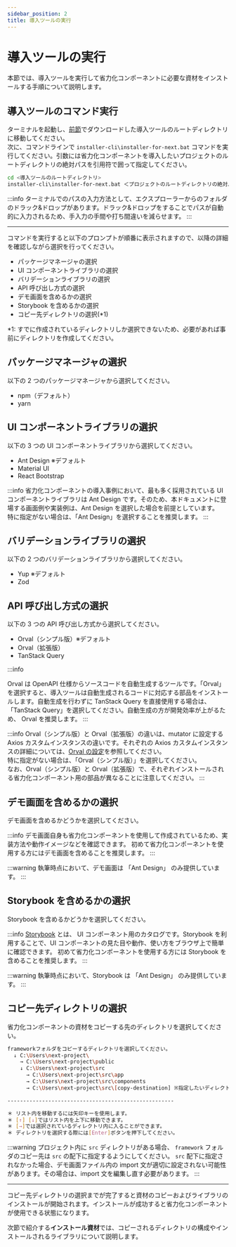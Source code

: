 ```yaml
---
sidebar_position: 2
title: 導入ツールの実行
---
```


# 導入ツールの実行

本節では、導入ツールを実行して省力化コンポーネントに必要な資材をインストールする手順について説明します。

## 導入ツールのコマンド実行

ターミナルを起動し、[前節](./prior-preparation.md)でダウンロードした導入ツールのルートディレクトリに移動してください。  
次に、コマンドラインで `installer-cli\installer-for-next.bat` コマンドを実行してください。引数には省力化コンポーネントを導入したいプロジェクトのルートディレクトリの絶対パスを引用符で囲って指定してください。

```bash title="terminal"
cd <導入ツールのルートディレクトリ>
installer-cli\installer-for-next.bat ＜プロジェクトのルートディレクトリの絶対パス＞
```

:::info
ターミナルでのパスの入力方法として、エクスプローラーからのフォルダのドラック&ドロップがあります。ドラック&ドロップをすることでパスが自動的に入力されるため、手入力の手間や打ち間違いを減らせます。
:::

---

コマンドを実行すると以下のプロンプトが順番に表示されますので、以降の詳細を確認しながら選択を行ってください。

- パッケージマネージャの選択
- UI コンポーネントライブラリの選択
- バリデーションライブラリの選択
- API 呼び出し方式の選択
- デモ画面を含めるかの選択
- Storybook を含めるかの選択
- コピー先ディレクトリの選択(\*1)

\*1: すでに作成されているディレクトリしか選択できないため、必要があれば事前にディレクトリを作成してください。

## パッケージマネージャの選択

以下の 2 つのパッケージマネージャから選択してください。

- npm（デフォルト）
- yarn

## UI コンポーネントライブラリの選択

以下の 3 つの UI コンポーネントライブラリから選択してください。

- Ant Design ※デフォルト
- Material UI
- React Bootstrap

:::info
省力化コンポーネントの導入事例において、最も多く採用されている UI コンポーネントライブラリは Ant Design です。そのため、本ドキュメントに登場する画面例や実装例は、Ant Design を選択した場合を前提としています。  
特に指定がない場合は、「Ant Design」を選択することを推奨します。
:::

## バリデーションライブラリの選択

以下の 2 つのバリデーションライブラリから選択してください。

- Yup ※デフォルト
- Zod

## API 呼び出し方式の選択

以下の 3 つの API 呼び出し方式から選択してください。

- Orval（シンプル版）※デフォルト
- Orval（拡張版）
- TanStack Query

:::info

Orval は OpenAPI 仕様からソースコードを自動生成するツールです。「Orval」を選択すると、導入ツールは自動生成されるコードに対応する部品をインストールします。自動生成を行わずに TanStack Query を直接使用する場合は、「TanStack Query」を選択してください。自動生成の方が開発効率が上がるため、 Orval を推奨します。
:::

:::info
Orval（シンプル版）と Orval（拡張版）の違いは、mutator に設定する Axios カスタムインスタンスの違いです。それぞれの Axios カスタムインスタンスの詳細については、[Orval の設定](./working-after-introduction/orval-setting.md#3-axios-のカスタムインスタンスを作成する)を参照してください。  
特に指定がない場合は、「Orval（シンプル版）」を選択してください。  
なお、Orval（シンプル版）と Orval（拡張版）で、それぞれインストールされる省力化コンポーネント用の部品が異なることに注意してください。
:::

## デモ画面を含めるかの選択

デモ画面を含めるかどうかを選択してください。

:::info
デモ画面自身も省力化コンポーネントを使用して作成されているため、実装方法や動作イメージなどを確認できます。
初めて省力化コンポーネントを使用する方にはデモ画面を含めることを推奨します。
:::

:::warning
執筆時点において、デモ画面は 「Ant Design」 のみ提供しています。
:::

## Storybook を含めるかの選択

Storybook を含めるかどうかを選択してください。

:::info
[Storybook](https://storybook.js.org/) とは、 UI コンポーネント用のカタログです。Storybook を利用することで、UI コンポーネントの見た目や動作、使い方をブラウザ上で簡単に確認できます。
初めて省力化コンポーネントを使用する方には Storybook を含めることを推奨します。
:::

:::warning
執筆時点において、Storybook は 「Ant Design」 のみ提供しています。
:::

## コピー先ディレクトリの選択

省力化コンポーネントの資材をコピーする先のディレクトリを選択してください。

```bash title="ディレクトリの選択方法"
frameworkフォルダをコピーするディレクトリを選択してください。
  ↓ C:\Users\next-project\
    → C:\Users\next-project\public
    ↓ C:\Users\next-project\src
      → C:\Users\next-project\src\app
      → C:\Users\next-project\src\components
      → C:\Users\next-project\src\[copy-destination] ※指定したいディレクトリを選択する

-----------------------------------------------------

＊ リスト内を移動するには矢印キーを使用します。
＊ [↑] [↓]ではリスト内を上下に移動できます。
＊ [→]では選択されているディレクトリ内に入ることができます。
＊ ディレクトリを選択する際には[Enter]ボタンを押下してください。
```

:::warning
プロジェクト内に `src` ディレクトリがある場合、 `framework` フォルダのコピー先は `src` の配下に指定するようにしてください。 `src` 配下に指定されなかった場合、デモ画面ファイル内の import 文が適切に設定されない可能性があります。その場合は、import 文を編集し直す必要があります。
:::

---

コピー先ディレクトリの選択までが完了すると資材のコピーおよびライブラリのインストールが開始されます。インストールが成功すると省力化コンポーネントが使用できる状態になります。

次節で紹介する<strong>インストール資材</strong>では、コピーされるディレクトリの構成やインストールされるライブラリについて説明します。
